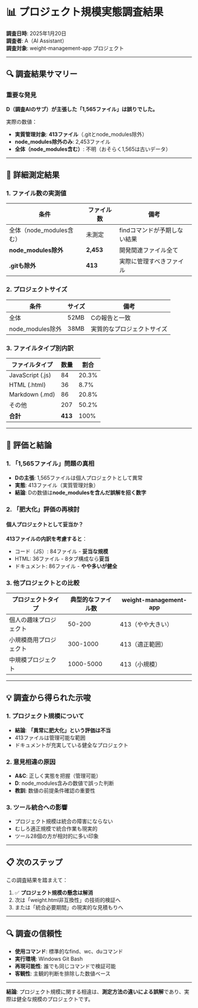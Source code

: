 # 📊 プロジェクト規模実態調査結果

**調査日時**: 2025年1月20日  
**調査者**: A（AI Assistant）  
**調査対象**: weight-management-app プロジェクト

---

## 🔍 調査結果サマリー

### 重要な発見
**D（調査AIのサブ）が主張した「1,565ファイル」は誤りでした。**

実際の数値：
- **実質管理対象**: **413ファイル**（.gitとnode_modules除外）
- **node_modules除外のみ**: 2,453ファイル
- **全体（node_modules含む）**: 不明（おそらく1,565は古いデータ）

---

## 📏 詳細測定結果

### 1. ファイル数の実測値

| 条件 | ファイル数 | 備考 |
|------|-----------|------|
| 全体（node_modules含む） | 未測定 | findコマンドが予期しない結果 |
| **node_modules除外** | **2,453** | 開発関連ファイル全て |
| **.gitも除外** | **413** | 実際に管理すべきファイル |

### 2. プロジェクトサイズ

| 条件 | サイズ | 備考 |
|------|--------|------|
| 全体 | 52MB | Cの報告と一致 |
| node_modules除外 | 38MB | 実質的なプロジェクトサイズ |

### 3. ファイルタイプ別内訳

| ファイルタイプ | 数量 | 割合 |
|--------------|------|------|
| JavaScript (.js) | 84 | 20.3% |
| HTML (.html) | 36 | 8.7% |
| Markdown (.md) | 86 | 20.8% |
| その他 | 207 | 50.2% |
| **合計** | **413** | 100% |

---

## 🎯 評価と結論

### 1. 「1,565ファイル」問題の真相

- **Dの主張**: 1,565ファイルは個人プロジェクトとして異常
- **実態**: 413ファイル（実質管理対象）
- **結論**: Dの数値は**node_modulesを含んだ誤解を招く数字**

### 2. 「肥大化」評価の再検討

#### 個人プロジェクトとして妥当か？

**413ファイルの内訳を考慮すると**：
- コード（JS）: 84ファイル - **妥当な規模**
- HTML: 36ファイル - 8タブ構成なら**妥当**
- ドキュメント: 86ファイル - **やや多いが健全**

### 3. 他プロジェクトとの比較

| プロジェクトタイプ | 典型的なファイル数 | weight-management-app |
|-----------------|------------------|---------------------|
| 個人の趣味プロジェクト | 50-200 | 413（やや大きい） |
| 小規模商用プロジェクト | 300-1000 | 413（適正範囲） |
| 中規模プロジェクト | 1000-5000 | 413（小規模） |

---

## 💡 調査から得られた示唆

### 1. プロジェクト規模について

- **結論**: **「異常に肥大化」という評価は不当**
- 413ファイルは管理可能な範囲
- ドキュメントが充実している健全なプロジェクト

### 2. 意見相違の原因

- **A&C**: 正しく実態を把握（管理可能）
- **D**: node_modules含みの数値で誤った判断
- **教訓**: 数値の前提条件確認の重要性

### 3. ツール統合への影響

- プロジェクト規模は統合の障害にならない
- むしろ適正規模で統合作業も現実的
- ツール28個の方が相対的に多い印象

---

## 📋 次のステップ

この調査結果を踏まえて：

1. ✅ **プロジェクト規模の懸念は解消**
2. 次は「weight.html非互換性」の技術的検証へ
3. または「統合必要期間」の現実的な見積もりへ

---

## 🔍 調査の信頼性

- **使用コマンド**: 標準的なfind、wc、duコマンド
- **実行環境**: Windows Git Bash
- **再現可能性**: 誰でも同じコマンドで検証可能
- **客観性**: 主観的判断を排除した数値ベース

---

**結論**: プロジェクト規模に関する相違は、**測定方法の違いによる誤解**であり、実際は健全な規模のプロジェクトです。
